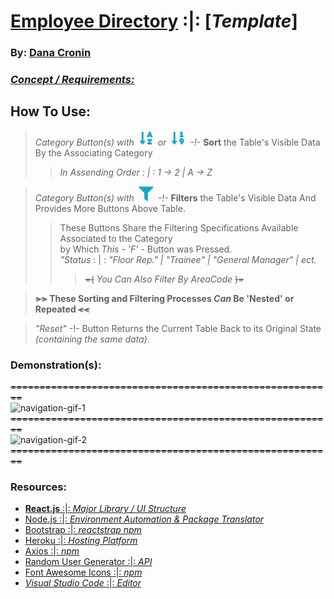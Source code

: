 # [**Employee Directory**](https://decronin-employeedirectory.herokuapp.com/) :|: [*Template*]
### By: [**Dana Cronin**](https://decronin.herokuapp.com/)

### [_Concept / Requirements:_](https://github.com/UCF-Coding-Boot-Camp/UCF-LKM-FSF-PT-08-2019-U-C/tree/master/new_curriculum/19-React/02-Homework)

## **How To Use:**
> _Category Button(s) with ![a-z](./public/a-z-icon.png) or ![1-9](./public/1-9-icon.png) -!-_ **Sort** the Table's Visible Data By the Associating Category 
> >_In Assending Order : | : 1 -> 2 | A -> Z_

> _Category Button(s) with ![filter-icon](./public/filter-icon.png) -!-_ **Filters** the Table's Visible Data And Provides More Buttons Above Table.
> > These Buttons Share the Filtering Specifications Available Associated to the Category <br/>
> > by Which _This - 'F'_ - Button was Pressed. <br/>
> > _"Status_ : | : _"Floor Rep." | "Trainee" | "General Manager" | ect._ <br/>
> > > ~~=(~~ _You Can Also Filter By AreaCode_ ~~)=~~

>  **~~>>~~ These Sorting and Filtering Processes _Can_ Be 'Nested' or Repeated ~~<<~~** 

> _"Reset"_ -!- Button Returns the Current Table Back to its Original State _(containing the same data)_.

### Demonstration(s):
~~========================================================~~<br>
![navigation-gif-1](./public/nav-gif-1.gif)
<br>~~========================================================~~<br>
![navigation-gif-2](./public/nav-gif-2.gif)
<br>~~========================================================~~

### Resources:
- [**React.js** :|: _Major Library / UI Structure_](https://reactjs.org/)
- [Node.js :|: _Environment Automation & Package Translator_](https://nodejs.org/en/)
- [Bootstrap :|: _reactstrap npm_](https://reactstrap.github.io/)
- [Heroku :|: _Hosting Platform_](https://www.heroku.com/home)
- [Axios :|: _npm_](https://www.npmjs.com/package/axios)
- [Random User Generator :|: _API_](https://randomuser.me/)
- [Font Awesome Icons :|: _npm_](https://www.npmjs.com/package/@fortawesome/react-fontawesome)
- [_Visual Studio Code_ :|: _Editor_](https://code.visualstudio.com/)